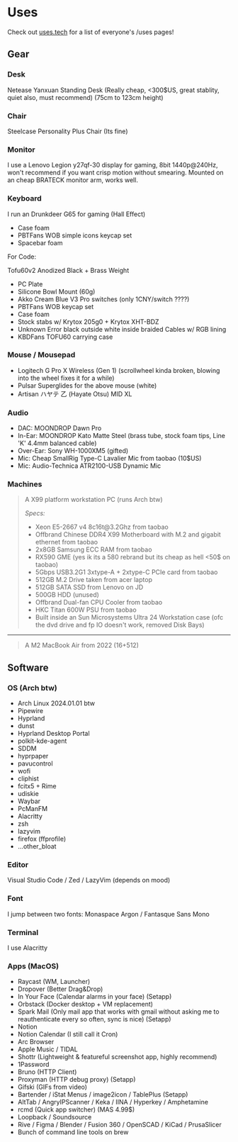 # Uses

Check out [uses.tech](https://uses.tech) for a list of everyone's /uses pages!

## Gear

### Desk

Netease Yanxuan Standing Desk (Really cheap, <300$US, great stablity, quiet also, must recommend) (75cm to 123cm height)

### Chair

Steelcase Personality Plus Chair (Its fine)

### Monitor

I use a Lenovo Legion y27qf-30 display for gaming, 8bit 1440p@240Hz, won't recommend if you want crisp motion without smearing.
Mounted on an cheap BRATECK monitor arm, works well.

### Keyboard

I run an Drunkdeer G65 for gaming (Hall Effect)

- Case foam
- PBTFans WOB simple icons keycap set
- Spacebar foam

For Code:

Tofu60v2 Anodized Black + Brass Weight

- PC Plate
- Silicone Bowl Mount (60g)
- Akko Cream Blue V3 Pro switches (only 1CNY/switch ????)
- PBTFans WOB keycap set
- Case foam
- Stock stabs w/ Krytox 205g0 + Krytox XHT-BDZ
- Unknown Error black outside white inside braided Cables w/ RGB lining
- KBDFans TOFU60 carrying case

### Mouse / Mousepad

- Logitech G Pro X Wireless (Gen 1) (scrollwheel kinda broken, blowing into the wheel fixes it for a while)
- Pulsar Superglides for the above mouse (white)
- Artisan ハヤテ 乙 (Hayate Otsu) MID XL

### Audio

- DAC: MOONDROP Dawn Pro
- In-Ear: MOONDROP Kato Matte Steel (brass tube, stock foam tips, Line 'K' 4.4mm balanced cable)
- Over-Ear: Sony WH-1000XM5 (gifted)
- Mic: Cheap SmallRig Type-C Lavalier Mic from taobao (10$US)
- Mic: Audio-Technica ATR2100-USB Dynamic Mic

### Machines

> A X99 platform workstation PC (runs Arch btw)
>
> *Specs:*
>
> - Xeon E5-2667 v4 8c16t\@3.2Ghz from taobao
> - Offbrand Chinese DDR4 X99 Motherboard with M.2 and gigabit ethernet from taobao
> - 2x8GB Samsung ECC RAM from taobao
> - RX590 GME (yes ik its a 580 rebrand but its cheap as hell <50$ on taobao)
> - 5Gbps USB3.2G1 3xtype-A + 2xtype-C PCIe card from taobao
> - 512GB M.2 Drive taken from acer laptop
> - 512GB SATA SSD from Lenovo on JD
> - 500GB HDD (unused)
> - Offbrand Dual-fan CPU Cooler from taobao
> - HKC Titan 600W PSU from taobao
> - Built inside an Sun Microsystems Ultra 24 Workstation case (ofc the dvd drive and fp IO doesn't work, removed Disk Bays)

---

> A M2 MacBook Air from 2022 (16+512)

## Software

### OS (Arch btw)

- Arch Linux 2024.01.01 btw
- Pipewire
- Hyprland
- dunst
- Hyprland Desktop Portal
- polkit-kde-agent
- SDDM
- hyprpaper
- pavucontrol
- wofi
- cliphist
- fcitx5 + Rime
- udiskie
- Waybar
- PcManFM
- Alacritty
- zsh
- lazyvim
- firefox (ffprofile)
- ...other_bloat

### Editor

Visual Studio Code / Zed / LazyVim (depends on mood)

### Font

I jump between two fonts: Monaspace Argon / Fantasque Sans Mono

### Terminal

I use Alacritty

### Apps (MacOS)

- Raycast (WM, Launcher)
- Dropover (Better Drag&Drop)
- In Your Face (Calendar alarms in your face) (Setapp)
- Orbstack (Docker desktop + VM replacement)
- Spark Mail (Only mail app that works with gmail without asking me to reauthenticate every so often, sync is nice) (Setapp)
- Notion
- Notion Calendar (I still call it Cron)
- Arc Browser
- Apple Music / TIDAL
- Shottr (Lightweight & featureful screenshot app, highly recommend)
- 1Password
- Bruno (HTTP Client)
- Proxyman (HTTP debug proxy) (Setapp)
- Gifski (GIFs from video)
- Bartender / iStat Menus / image2icon / TablePlus (Setapp)
- AltTab / AngryIPScanner / Keka / IINA / Hyperkey / Amphetamine
- rcmd (Quick app switcher) (MAS 4.99$)
- Loopback / Soundsource
- Rive / Figma / Blender / Fusion 360 / OpenSCAD / KiCad / PrusaSlicer
- Bunch of command line tools on brew
